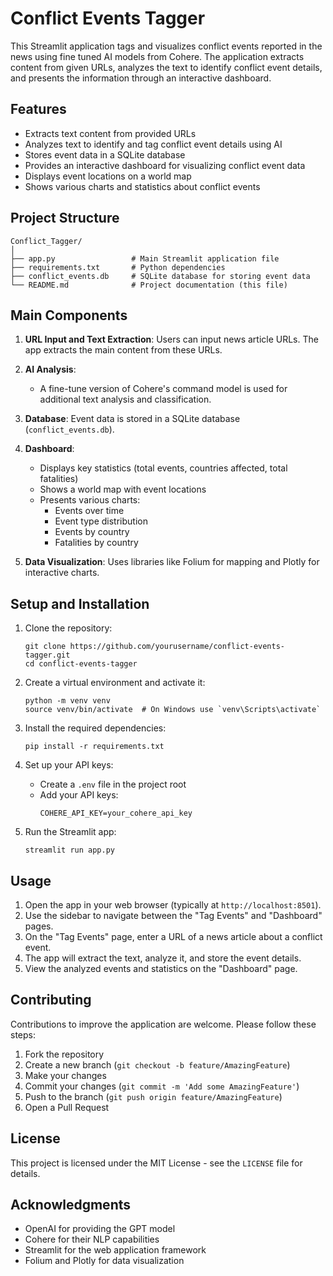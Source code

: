# Conflict Events Tagger

This Streamlit application tags and visualizes conflict events reported in the news using fine tuned AI models from Cohere. The application extracts content from given URLs, analyzes the text to identify conflict event details, and presents the information through an interactive dashboard.

## Features

- Extracts text content from provided URLs
- Analyzes text to identify and tag conflict event details using AI
- Stores event data in a SQLite database
- Provides an interactive dashboard for visualizing conflict event data
- Displays event locations on a world map
- Shows various charts and statistics about conflict events

## Project Structure

```
Conflict_Tagger/
│
├── app.py                 # Main Streamlit application file
├── requirements.txt       # Python dependencies
├── conflict_events.db     # SQLite database for storing event data
└── README.md              # Project documentation (this file)
```

## Main Components

1. **URL Input and Text Extraction**: Users can input news article URLs. The app extracts the main content from these URLs.

2. **AI Analysis**: 
   - A fine-tune version of Cohere's command model is used for additional text analysis and classification.

3. **Database**: Event data is stored in a SQLite database (`conflict_events.db`).

4. **Dashboard**:
   - Displays key statistics (total events, countries affected, total fatalities)
   - Shows a world map with event locations
   - Presents various charts:
     - Events over time
     - Event type distribution
     - Events by country
     - Fatalities by country

5. **Data Visualization**: Uses libraries like Folium for mapping and Plotly for interactive charts.

## Setup and Installation

1. Clone the repository:
   ```
   git clone https://github.com/yourusername/conflict-events-tagger.git
   cd conflict-events-tagger
   ```

2. Create a virtual environment and activate it:
   ```
   python -m venv venv
   source venv/bin/activate  # On Windows use `venv\Scripts\activate`
   ```

3. Install the required dependencies:
   ```
   pip install -r requirements.txt
   ```

4. Set up your API keys:
   - Create a `.env` file in the project root
   - Add your API keys:
     ```
     COHERE_API_KEY=your_cohere_api_key
     ```

5. Run the Streamlit app:
   ```
   streamlit run app.py
   ```

## Usage

1. Open the app in your web browser (typically at `http://localhost:8501`).
2. Use the sidebar to navigate between the "Tag Events" and "Dashboard" pages.
3. On the "Tag Events" page, enter a URL of a news article about a conflict event.
4. The app will extract the text, analyze it, and store the event details.
5. View the analyzed events and statistics on the "Dashboard" page.

## Contributing

Contributions to improve the application are welcome. Please follow these steps:

1. Fork the repository
2. Create a new branch (`git checkout -b feature/AmazingFeature`)
3. Make your changes
4. Commit your changes (`git commit -m 'Add some AmazingFeature'`)
5. Push to the branch (`git push origin feature/AmazingFeature`)
6. Open a Pull Request

## License

This project is licensed under the MIT License - see the `LICENSE` file for details.

## Acknowledgments

- OpenAI for providing the GPT model
- Cohere for their NLP capabilities
- Streamlit for the web application framework
- Folium and Plotly for data visualization